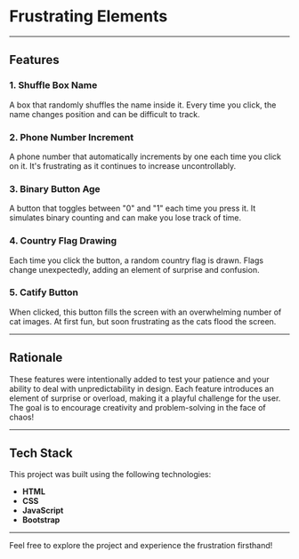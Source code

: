 # Frustrating Elements


---

## Features

### 1. **Shuffle Box Name**
A box that randomly shuffles the name inside it. Every time you click, the name changes position and can be difficult to track.

### 2. **Phone Number Increment**
A phone number that automatically increments by one each time you click on it. It's frustrating as it continues to increase uncontrollably.

### 3. **Binary Button Age**
A button that toggles between "0" and "1" each time you press it. It simulates binary counting and can make you lose track of time.

### 4. **Country Flag Drawing**
Each time you click the button, a random country flag is drawn. Flags change unexpectedly, adding an element of surprise and confusion.

### 5. **Catify Button**
When clicked, this button fills the screen with an overwhelming number of cat images. At first fun, but soon frustrating as the cats flood the screen.

---

## Rationale
These features were intentionally added to test your patience and your ability to deal with unpredictability in design. Each feature introduces an element of surprise or overload, making it a playful challenge for the user. The goal is to encourage creativity and problem-solving in the face of chaos!

---

## Tech Stack

This project was built using the following technologies:

- **HTML**
- **CSS**
- **JavaScript**
- **Bootstrap**


---

Feel free to explore the project and experience the frustration firsthand!

